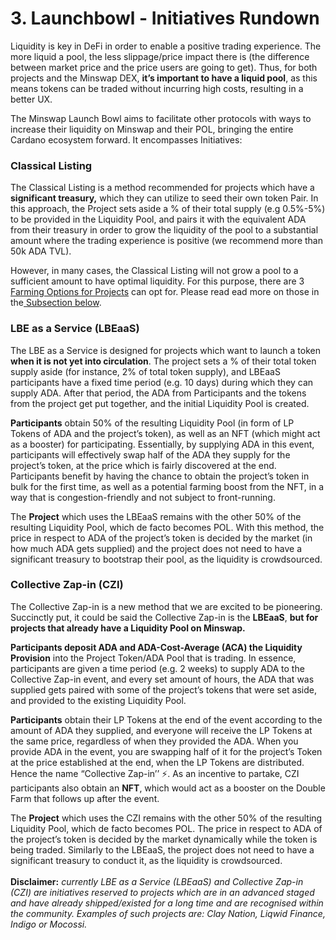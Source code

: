 # 3. Launchbowl - Initiatives Rundown

Liquidity is key in DeFi in order to enable a positive trading experience. The more liquid a pool, the less slippage/price impact there is (the difference between market price and the price users are going to get). Thus, for both projects and the Minswap DEX, **it’s important to have a liquid pool**, as this means tokens can be traded without incurring high costs, resulting in a better UX.

The Minswap Launch Bowl aims to facilitate other protocols with ways to increase their liquidity on Minswap and their POL, bringing the entire Cardano ecosystem forward. It encompasses  Initiatives:

### **Classical Listing**

The Classical Listing is a method recommended for projects which have a **significant treasury,** which they can utilize to seed their own token Pair. In this approach, the Project sets aside a % of their total supply (e.g 0.5%-5%) to be provided in the Liquidity Pool, and pairs it with the equivalent ADA from their treasury in order to grow the liquidity of the pool to a substantial amount where the trading experience is positive (we recommend more than 50k ADA TVL).

However, in many cases, the Classical Listing will not grow a pool to a sufficient amount to have optimal liquidity. For this purpose, there are 3 [Farming Options for Projects](4.-farming-for-projects.md) can opt for. Please read ead more on those in the[ Subsection below](4.-farming-for-projects.md).

### **LBE as a Service (LBEaaS)**

The LBE as a Service is designed for projects which want to launch a token **when it is not yet into circulation**. The project sets a % of their total token supply aside (for instance, 2% of total token supply), and LBEaaS participants have a fixed time period (e.g. 10 days) during which they can supply ADA. After that period, the ADA from Participants and the tokens from the project get put together, and the initial Liquidity Pool is created.

**Participants** obtain 50% of the resulting Liquidity Pool (in form of LP Tokens of ADA and the project’s token), as well as an NFT (which might act as a booster) for participating. Essentially, by supplying ADA in this event, participants will effectively swap half of the ADA they supply for the project’s token, at the price which is fairly discovered at the end. Participants benefit by having the chance to obtain the project’s token in bulk for the first time, as well as a potential farming boost from the NFT, in a way that is congestion-friendly and not subject to front-running.

The **Project** which uses the LBEaaS remains with the other 50% of the resulting Liquidity Pool, which de facto becomes POL. With this method, the price in respect to ADA of the project’s token is decided by the market (in how much ADA gets supplied) and the project does not need to have a significant treasury to bootstrap their pool, as the liquidity is crowdsourced.

### **Collective Zap-in (CZI)**

The Collective Zap-in is a new method that we are excited to be pioneering. Succinctly put, it could be said the Collective Zap-in is the **LBEaaS**, **but for projects that already have a Liquidity Pool on Minswap.**

**Participants deposit ADA and ADA-Cost-Average (ACA) the Liquidity Provision** into the Project Token/ADA Pool that is trading. In essence, participants are given a time period (e.g. 2 weeks) to supply ADA to the Collective Zap-in event, and every set amount of hours, the ADA that was supplied gets paired with some of the project’s tokens that were set aside, and provided to the existing Liquidity Pool.

**Participants** obtain their LP Tokens at the end of the event according to the amount of ADA they supplied, and everyone will receive the LP Tokens at the same price, regardless of when they provided the ADA. When you provide ADA in the event, you are swapping half of it for the project’s Token at the price established at the end, when the LP Tokens are distributed. Hence the name “Collective Zap-in’’ ⚡. As an incentive to partake, CZI participants also obtain an **NFT**, which would act as a booster on the Double Farm that follows up after the event.

The **Project** which uses the CZI remains with the other 50% of the resulting Liquidity Pool, which de facto becomes POL. The price in respect to ADA of the project’s token is decided by the market dynamically while the token is being traded. Similarly to the LBEaaS, the project does not need to have a significant treasury to conduct it, as the liquidity is crowdsourced.\
\
**Disclaimer:** _currently LBE as a Service (LBEaaS) and Collective Zap-in (CZI) are initiatives reserved to projects which are in an advanced staged and have already shipped/existed for a long time and are recognised within the community. Examples of such projects are: Clay Nation, Liqwid Finance, Indigo or Mocossi._

